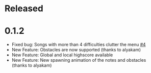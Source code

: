 # Released

# 0.1.2

* Fixed bug: Songs with more than 4 difficulties clutter the menu [\#4](https://github.com/isenmann/OpenSaberVR/issues/4)
* New Feature: Obstacles are now supported (thanks to alyakam)
* New Feature: Global and local highscore available
* New Feature: New spawning animation of the notes and obstacles (thanks to alyakam)
